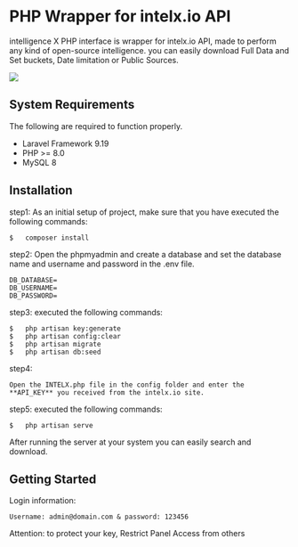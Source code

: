 # PHP Wrapper for intelx.io API

intelligence X PHP interface is wrapper for intelx.io API, made to perform any kind of open-source intelligence. you can easily download Full Data and Set buckets, Date limitation or Public Sources.

![](https://pouch.jumpshare.com/preview/gg80ttHOCNtBszUzk0vyaNIoCXE0zPjjPZn7ouEEfYtDXcoLnTox5XnujIcPvvdhztdwUBwoYLRFgm8ldsB4w6zXKxCyHF4B17NCBBe1eVc)

## System Requirements

The following are required to function properly.

*   Laravel Framework 9.19
*   PHP >= 8.0
*   MySQL 8


## Installation
 
step1:
As an initial setup of project, make sure that you have executed the following commands:

``` shell
$   composer install
```
step2:
Open the phpmyadmin and create a database and set the database name and username and password in the .env file.

    DB_DATABASE=  
    DB_USERNAME=  
    DB_PASSWORD=

step3:
executed the following commands:
``` shell
$   php artisan key:generate
$   php artisan config:clear
$   php artisan migrate
$   php artisan db:seed
```
step4:

    Open the INTELX.php file in the config folder and enter the **API_KEY** you received from the intelx.io site.

step5:
executed the following commands:

    $   php artisan serve

After running the server at your system you can easily search and download.

## Getting Started
Login information: 

	Username: admin@domain.com & password: 123456
	
Attention:
to protect your key, Restrict Panel Access from others
